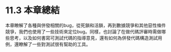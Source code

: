 # 11.3 本章總結

本章瞭解了各種與併發相關的bug，從死鎖和活鎖，再到數據競爭和其他惡性條件競爭，我們也使用了一些技術來定位bug。同樣，也討論了在做代碼評審時需做哪些思考，以及如何書寫可測試代碼的指導意見，還有如何為併發代碼構造測試用例，還瞭解了一些對測試很有幫助的工具。
